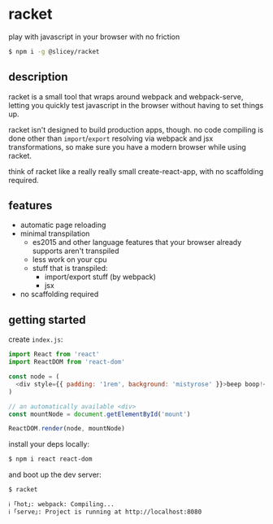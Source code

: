 # racket

play with javascript in your browser with no friction

```sh
$ npm i -g @slicey/racket
```

## description

racket is a small tool that wraps around webpack and webpack-serve, letting you
quickly test javascript in the browser without having to set things up.

racket isn't designed to build production apps, though. no code compiling is
done other than `import`/`export` resolving via webpack and jsx transformations,
so make sure you have a modern browser while using racket.

think of racket like a really really small create-react-app, with no scaffolding
required.

## features

- automatic page reloading
- minimal transpilation
  - es2015 and other language features that your browser already supports aren't
    transpiled
  - less work on your cpu
  - stuff that is transpiled:
    - import/export stuff (by webpack)
    - jsx
- no scaffolding required

## getting started

create `index.js`:

```js
import React from 'react'
import ReactDOM from 'react-dom'

const node = (
  <div style={{ padding: '1rem', background: 'mistyrose' }}>beep boop!</div>
)

// an automatically available <div>
const mountNode = document.getElementById('mount')

ReactDOM.render(node, mountNode)
```

install your deps locally:

```sh
$ npm i react react-dom
```

and boot up the dev server:

```sh
$ racket

ℹ ｢hot｣: webpack: Compiling...
ℹ ｢serve｣: Project is running at http://localhost:8080
```
